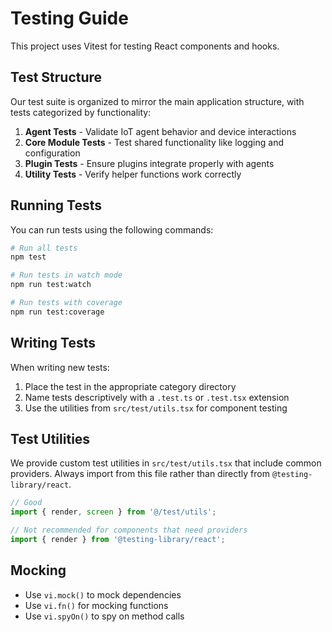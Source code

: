 
# Testing Guide

This project uses Vitest for testing React components and hooks.

## Test Structure

Our test suite is organized to mirror the main application structure, with tests categorized by functionality:

1. **Agent Tests** - Validate IoT agent behavior and device interactions
2. **Core Module Tests** - Test shared functionality like logging and configuration
3. **Plugin Tests** - Ensure plugins integrate properly with agents
4. **Utility Tests** - Verify helper functions work correctly

## Running Tests

You can run tests using the following commands:

```bash
# Run all tests
npm test

# Run tests in watch mode
npm run test:watch

# Run tests with coverage
npm run test:coverage
```

## Writing Tests

When writing new tests:
1. Place the test in the appropriate category directory
2. Name tests descriptively with a `.test.ts` or `.test.tsx` extension
3. Use the utilities from `src/test/utils.tsx` for component testing

## Test Utilities

We provide custom test utilities in `src/test/utils.tsx` that include common providers.
Always import from this file rather than directly from `@testing-library/react`.

```typescript
// Good
import { render, screen } from '@/test/utils';

// Not recommended for components that need providers
import { render } from '@testing-library/react';
```

## Mocking

- Use `vi.mock()` to mock dependencies
- Use `vi.fn()` for mocking functions
- Use `vi.spyOn()` to spy on method calls
